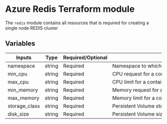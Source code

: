 # Azure Redis Terraform module

The `redis` module contains all resources that is required for creating a single node REDIS cluster

## Variables

| Inputs        | Type       | Required/Optional | <div style="width:420px">Description</div>                          | Default |
|---------------|------------|-------------------|---------------------------------------------------------------------|---------|
| namespace     | string     | Required          | Namespace to which Redis instance is attached                       | `""`    |
| min_cpu       | string     | Required          | CPU request for a container                                         |         |
| max_cpu       | string     | Required          | CPU limit for a container                                           |         |
| min_memory    | string     | Required          | Memory request for a container                                      |         |
| max_memory    | string     | Required          | Memory limit for a container                                        |         |
| storage_class | string     | Required          | Persistent Volume storage class                                     |         |
| disk_size     | string     | Required          | Persistent Volume size                                              |         |